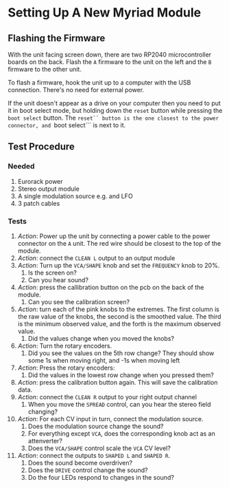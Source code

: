 # Setting Up A New Myriad Module

## Flashing the Firmware

With the unit facing screen down, there are two RP2040 microcontroller boards on the back.  Flash the ```A``` firmware to the unit on the left and the ```B``` firmware to the other unit.

To flash a firmware, hook the unit up to a computer with the USB connection. There's no need for external power.  

If the unit doesn't appear as a drive on your computer then you need to put it in boot select mode, but holding down the ```reset``` button while pressing the ```boot select``` button.  The ```reset`` button is the one closest to the power connector, and ```boot select``` is next to it.

## Test Procedure

### Needed

1. Eurorack power
2. Stereo output module
3. A single modulation source e.g. and LFO
4. 3 patch cables

### Tests

1. *Action*: Power up the unit by connecting a power cable to the power connector on the ```A``` unit. The red wire should be closest to the top of the module. 
2. *Action*: connect the ```CLEAN L``` output to an output module
3. *Action*: Turn up the ```VCA/SHAPE``` knob and set the ```FREQUENCY``` knob to 20%.
    1. Is the screen on?
    2. Can you hear sound?
4. *Action*: press the callibration button on the pcb on the back of the module.
    1. Can you see the calibration screen?
5. *Action*: turn each of the pink knobs to the extremes.  The first column is the raw value of the knobs, the second is the smoothed value. The third is the minimum observed value, and the forth is the maximum observed value.
    1. Did the values change when you moved the knobs?
6. *Action*: Turn the rotary encoders.
    1. Did you see the values on the 5th row change?  They should show some 1s when moving right, and -1s when moving left
7. *Action*: Press the rotary encoders:
    1. Did the values in the lowest row change when you pressed them?
8. *Action*: press the calibration button again. This will save the calibration data.
9. *Action*: connect the ```CLEAN R``` output to your right output channel
    1. When you move the ```SPREAD``` control, can you hear the stereo field changing?
10. *Action*: For each CV input in turn, connect the modulation source.
    1. Does the modulation source change the sound?
    2. For everything except ```VCA```, does the corresponding knob act as an attenverter?
    3. Does the ```VCA/SHAPE``` control scale the ```VCA``` CV level?
11. *Action*: connect the outputs to ```SHAPED L``` and ```SHAPED R```.
    1. Does the sound become overdriven?
    2. Does the ```DRIVE``` control change the sound?
    3. Do the four LEDs respond to changes in the sound?

